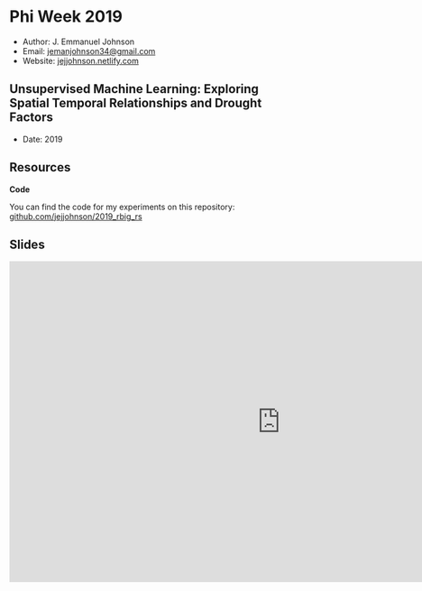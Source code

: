 # Phi Week 2019

* Author: J. Emmanuel Johnson
* Email: jemanjohnson34@gmail.com
* Website: [jejjohnson.netlify.com](https://jejjohnson.netlify.com)

## Unsupervised Machine Learning: Exploring Spatial Temporal Relationships and Drought Factors

* Date: 2019

## Resources

**Code**

You can find the code for my experiments on this repository: [github.com/jejjohnson/2019_rbig_rs](https://github.com/jejjohnson/2019_rbig_rs)


## Slides

<iframe src="https://docs.google.com/presentation/d/e/2PACX-1vRXcUoRTS3TU1iYbZA42Todq2am9ctxFUKRQSB6ZygYgFvguPd57V4dTmn5du-72S7twqCnpnEK2XpE/embed?start=false&loop=false&delayms=30000" frameborder="0" width="960" height="569" allowfullscreen="true" mozallowfullscreen="true" webkitallowfullscreen="true"></iframe>






